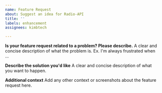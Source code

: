 ```yaml
---
name: Feature Request
about: Suggest an idea for Radio-API
title: ''
labels: enhancement
assignees: kimbtech

---
```


**Is your feature request related to a problem? Please describe.**
A clear and concise description of what the problem is. Ex. I'm always frustrated when ...

**Describe the solution you'd like**
A clear and concise description of what you want to happen.

**Additional context**
Add any other context or screenshots about the feature request here.
